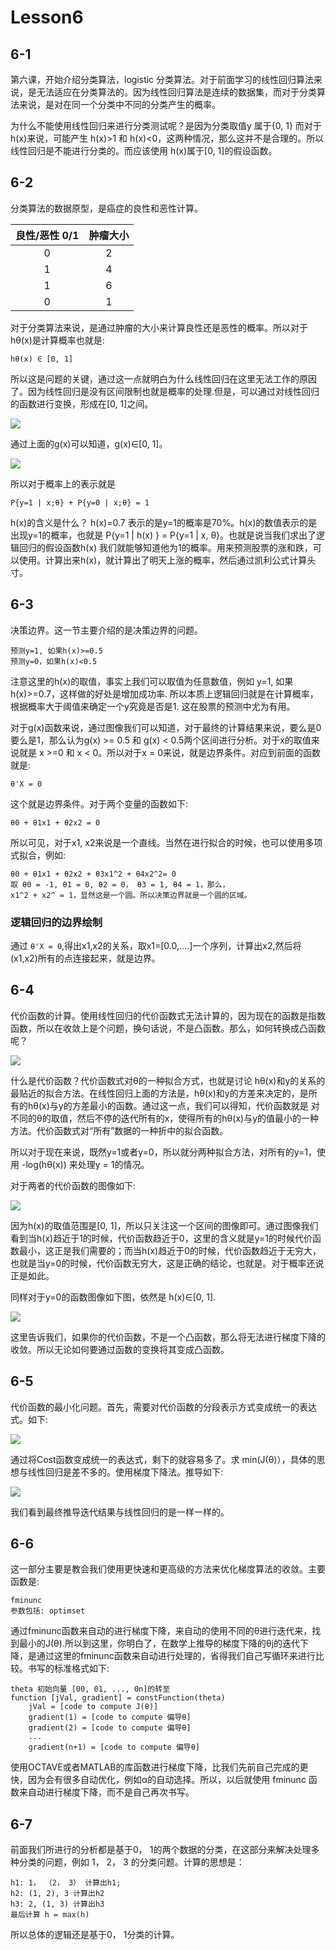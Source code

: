 # Lesson6
## 6-1
第六课，开始介绍分类算法，logistic 分类算法。对于前面学习的线性回归算法来说，是无法适应在分类算法的。因为线性回归算法是连续的数据集，而对于分类算法来说，是对在同一个分类中不同的分类产生的概率。

为什么不能使用线性回归来进行分类测试呢？是因为分类取值y 属于{0, 1} 而对于h(x)来说，可能产生 h(x)>1 和 h(x)<0，这两种情况，那么这并不是合理的。所以线性回归是不能进行分类的。而应该使用 h(x)属于[0, 1]的假设函数。

## 6-2
分类算法的数据原型，是癌症的良性和恶性计算。

| 良性/恶性 0/1 | 肿瘤大小 |
|:------------:|:-------:|
| 0 | 2 |
| 1 | 4 |
| 1 | 6 |
| 0 | 1 |

对于分类算法来说，是通过肿瘤的大小来计算良性还是恶性的概率。所以对于hθ(x)是计算概率也就是:
	
	hθ(x) ∈ [0, 1]
	
所以这是问题的关键，通过这一点就明白为什么线性回归在这里无法工作的原因了。因为线性回归是没有区间限制也就是概率的处理.但是，可以通过对线性回归的函数进行变换，形成在[0, 1]之间。

![](../../res/quant/6_1.png)

通过上面的g(x)可以知道，g(x)∈[0, 1]。

![](../../res/quant/6_2.png)

所以对于概率上的表示就是 

	P{y=1 | x;θ} + P{y=0 | x;θ} = 1
	
h(x)的含义是什么？ h(x)=0.7 表示的是y=1的概率是70%。h(x)的数值表示的是出现y=1的概率，也就是 P{y=1 | h(x) } = P{y=1 | x, θ}。也就是说当我们求出了逻辑回归的假设函数h(x) 我们就能够知道他为1的概率。用来预测股票的涨和跌，可以使用。计算出来h(x)，就计算出了明天上涨的概率，然后通过凯利公式计算头寸。
	
## 6-3
决策边界。这一节主要介绍的是决策边界的问题。

	预测y=1, 如果h(x)>=0.5
	预测y=0，如果h(x)<0.5
	
注意这里的h(x)的取值，事实上我们可以取值为任意数值，例如 y=1, 如果h(x)>=0.7，这样做的好处是增加成功率. 所以本质上逻辑回归就是在计算概率，根据概率大于阈值来确定一个y究竟是否是1. 这在股票的预测中尤为有用。

对于g(x)函数来说，通过图像我们可以知道，对于最终的计算结果来说，要么是0要么是1，那么认为g(x) >= 0.5 和 g(x) < 0.5两个区间进行分析。对于x的取值来说就是 x >=0 和 x < 0。所以对于x = 0来说，就是边界条件。对应到前面的函数就是:

	θ'X = 0

这个就是边界条件。对于两个变量的函数如下: 

	θ0 + θ1x1 + θ2x2 = 0 

所以可见，对于x1, x2来说是一个直线。当然在进行拟合的时候，也可以使用多项式拟合，例如:

	θ0 + θ1x1 + θ2x2 + θ3x1^2 + θ4x2^2= 0
	取 θ0 = -1, θ1 = 0, θ2 = 0， θ3 = 1, θ4 = 1，那么，
	x1^2 + x2^ = 1，显然这是一个圆。所以决策边界就是一个圆的区域。
	
### 逻辑回归的边界绘制
通过 ```θ'X = 0```,得出x1,x2的关系，取x1=[0.0,....]一个序列，计算出x2,然后将(x1,x2)所有的点连接起来，就是边界。

## 6-4
代价函数的计算。使用线性回归的代价函数式无法计算的，因为现在的函数是指数函数，所以在收敛上是个问题，换句话说，不是凸函数。那么，如何转换成凸函数呢？

![](../../res/quant/6_3.png)

什么是代价函数？代价函数式对θ的一种拟合方式，也就是讨论 hθ(x)和y的关系的最贴近的拟合方法。在线性回归上面的方法是，hθ(x)和y的方差来决定的，是所有的hθ(x)与y的方差最小的函数。通过这一点，我们可以得知，代价函数就是 对不同的θ的取值，然后不停的迭代所有的x，使得所有的hθ(x)与y的值最小的一种方法。代价函数式对“所有”数据的一种折中的拟合函数。

所以对于现在来说，既然y=1或者y=0，所以就分两种拟合方法，对所有的y=1，使用 -log(hθ(x)) 来处理y = 1的情况。
 
对于两者的代价函数的图像如下:

![](../../res/quant/6_4.jpg)

因为h(x)的取值范围是[0, 1]，所以只关注这一个区间的图像即可。通过图像我们看到当h(x)趋近于1的时候，代价函数趋近于0，这里的含义就是y=1的时候代价函数最小，这正是我们需要的；而当h(x)趋近于0的时候，代价函数趋近于无穷大，也就是当y=0的时候，代价函数无穷大，这是正确的结论，也就是。对于概率还说正是如此。

同样对于y=0的函数图像如下图，依然是 h(x)∈[0, 1].

![](../../res/quant/6_5.jpg)

这里告诉我们，如果你的代价函数，不是一个凸函数，那么将无法进行梯度下降的收敛。所以无论如何要通过函数的变换将其变成凸函数。

## 6-5
代价函数的最小化问题。首先，需要对代价函数的分段表示方式变成统一的表达式。如下:

![](../../res/quant/6_6.png)

通过将Cost函数变成统一的表达式，剩下的就容易多了。求 min(J(θ)），具体的思想与线性回归是差不多的。使用梯度下降法。推导如下:

![](../../res/quant/6_7.png)

我们看到最终推导迭代结果与线性回归的是一样一样的。

## 6-6
这一部分主要是教会我们使用更快速和更高级的方法来优化梯度算法的收敛。主要函数是:

	fminunc
	参数包括: optimset
	
	
通过fminunc函数来自动的进行梯度下降，来自动的使用不同的θ进行迭代来，找到最小的J(θ).所以到这里，你明白了，在数学上推导的梯度下降的θj的迭代下降，是通过这里的fminunc函数来自动进行处理的，省得我们自己写循环来进行比较。书写的标准格式如下:

	theta 初始向量 [00, 01, ..., 0n]的转至
	function [jVal, gradient] = constFunction(theta)
		jVal = [code to compute J(θ)]
		gradient(1) = [code to compute 偏导θ]
		gradient(2) = [code to compute 偏导θ]
		...
		gradient(n+1) = [code to compute 偏导θ]
		
使用OCTAVE或者MATLAB的库函数进行梯度下降，比我们先前自己完成的更快，因为会有很多自动优化，例如α的自动选择。所以，以后就使用 fminunc 函数来自动进行梯度下降，而不是自己再次书写。

## 6-7
前面我们所进行的分析都是基于0， 1的两个数据的分类，在这部分来解决处理多种分类的问题，例如 1， 2， 3 的分类问题。计算的思想是：

	h1: 1， （2， 3） 计算出h1;
	h2: (1, 2), 3 计算出h2
	h3: 2, (1, 3) 计算出h3
	最后计算 h = max(h)
	
所以总体的逻辑还是基于0， 1分类的计算。
